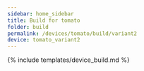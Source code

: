 ```yaml
---
sidebar: home_sidebar
title: Build for tomato
folder: build
permalink: /devices/tomato/build/variant2
device: tomato_variant2
---
```

{% include templates/device_build.md %}
